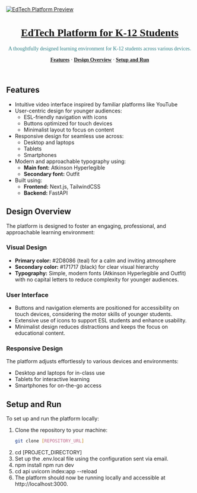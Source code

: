 <a href="">
  <img alt="EdTech Platform Preview" src="/public/example_video.png">
  <h1 align="center" style="font-family: 'Atkinson Hyperlegible'; color: #171717;">EdTech Platform for K-12 Students</h1>
</a>

<p align="center" style="font-family: 'Outfit'; color: #2D8086;">
 A thoughtfully designed learning environment for K-12 students across various devices.
</p>

<p align="center" style="font-family: 'Outfit';">
  <a href="#features"><strong>Features</strong></a> ·
  <a href="#design-overview"><strong>Design Overview</strong></a> ·
  <a href="#setup-and-run"><strong>Setup and Run</strong></a>
</p>
<br/>

## Features

- Intuitive video interface inspired by familiar platforms like YouTube
- User-centric design for younger audiences:
  - ESL-friendly navigation with icons
  - Buttons optimized for touch devices
  - Minimalist layout to focus on content
- Responsive design for seamless use across:
  - Desktop and laptops
  - Tablets
  - Smartphones
- Modern and approachable typography using:
  - **Main font:** Atkinson Hyperlegible
  - **Secondary font:** Outfit
- Built using:
  - **Frontend:** Next.js, TailwindCSS
  - **Backend:** FastAPI

## Design Overview

The platform is designed to foster an engaging, professional, and approachable learning environment:

### Visual Design

- **Primary color:** #2D8086 (teal) for a calm and inviting atmosphere
- **Secondary color:** #171717 (black) for clear visual hierarchy
- **Typography:** Simple, modern fonts (Atkinson Hyperlegible and Outfit) with no capital letters to reduce complexity for younger audiences.

### User Interface

- Buttons and navigation elements are positioned for accessibility on touch devices, considering the motor skills of younger students.
- Extensive use of icons to support ESL students and enhance usability.
- Minimalist design reduces distractions and keeps the focus on educational content.

### Responsive Design

The platform adjusts effortlessly to various devices and environments:

- Desktop and laptops for in-class use
- Tablets for interactive learning
- Smartphones for on-the-go access

## Setup and Run

To set up and run the platform locally:

1. Clone the repository to your machine:
   ```bash
   git clone [REPOSITORY_URL]
   ```
2. cd [PROJECT_DIRECTORY]
3. Set up the .env.local file using the configuration sent via email.
4. npm install
   npm run dev
5. cd api
   uvicorn index:app --reload
6. The platform should now be running locally and accessible at http://localhost:3000.

